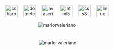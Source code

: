 
#
<div align="center">
  <img src="https://cdn.jsdelivr.net/gh/devicons/devicon/icons/csharp/csharp-original.svg" height="40" alt="csharp logo"  />
  <img width="12" />
  <img src="https://cdn.jsdelivr.net/gh/devicons/devicon/icons/dotnetcore/dotnetcore-original.svg" height="40" alt="dotnetcore logo"  />
  <img width="12" />
  <img src="https://cdn.jsdelivr.net/gh/devicons/devicon/icons/javascript/javascript-original.svg" height="40" alt="javascript logo"  />
  <img width="12" />
  <img src="https://cdn.jsdelivr.net/gh/devicons/devicon/icons/html5/html5-original.svg" height="40" alt="html5 logo"  />
  <img width="12" />
  <img src="https://cdn.jsdelivr.net/gh/devicons/devicon/icons/css3/css3-original.svg" height="40" alt="css3 logo"  />
  <img width="12" />
  <img src="https://cdn.jsdelivr.net/gh/devicons/devicon/icons/linux/linux-original.svg" height="40" alt="linux logo"  />
</div>


<p align="center"><img align="center" src="https://github-readme-stats.vercel.app/api/top-langs?username=marvaleri&show_icons=true&theme=midnight-purple&hide_border=true&locale=en&layout=compact" alt="marlonvaleriano" /></p>

#
<p align="center">&nbsp;<img align="center" src="https://github-readme-stats.vercel.app/api?username=marvaleri&theme=midnight-purple&show_icons=true&&hide_border=true&locale=en" alt="marlonvaleriano" /></p>
